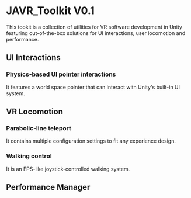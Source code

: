 # JAVR_Toolkit V0.1
This tookit is a collection of utilities for VR software development in Unity featuring out-of-the-box solutions for UI interactions, user locomotion and performance. 

## UI Interactions

### Physics-based UI pointer interactions
It features a world space pointer that can interact with Unity's built-in UI system.

## VR Locomotion

### Parabolic-line teleport
It contains multiple configuration settings to fit any experience design.

### Walking control
It is an FPS-like joystick-controlled walking system.

## Performance Manager

